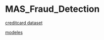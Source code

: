 # MAS_Fraud_Detection

[creditcard dataset](https://drive.google.com/file/d/1S3n-bKskMH3YrTwkCwmilLNQYoRsj9W-/view?usp=sharing)

[modeles](https://drive.google.com/file/d/1kLPapFC2tU1Sv3cCh5cqV36-5J8qazIH/view?usp=sharing)
